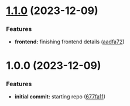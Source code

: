 # [1.1.0](https://github.com/luvsscorpius/login-react-node/compare/v1.0.0...v1.1.0) (2023-12-09)


### Features

* **frontend:** finishing frontend details ([aadfa72](https://github.com/luvsscorpius/login-react-node/commit/aadfa7226038cec89be6755d8a9e2c79cbc700da))

# 1.0.0 (2023-12-09)


### Features

* **initial commit:** starting repo ([677fa11](https://github.com/luvsscorpius/login-react-node/commit/677fa11f6d19aa4d95d5602d86209beed78d9685))

